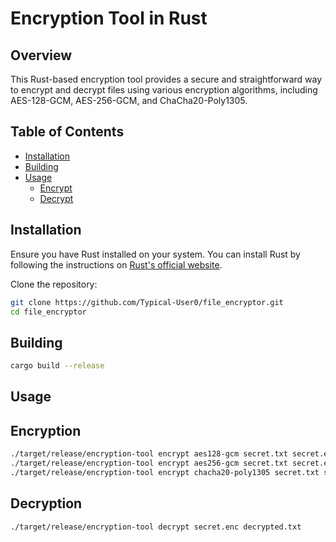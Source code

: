 # Encryption Tool in Rust

## Overview

This Rust-based encryption tool provides a secure and straightforward way to encrypt and decrypt files using various encryption algorithms, including AES-128-GCM, AES-256-GCM, and ChaCha20-Poly1305.

## Table of Contents

- [Installation](#installation)
- [Building](#building)
- [Usage](#usage)
  - [Encrypt](#encrypt)
  - [Decrypt](#decrypt)

## Installation

Ensure you have Rust installed on your system. You can install Rust by following the instructions on [Rust's official website](https://www.rust-lang.org/tools/install).

Clone the repository:

```bash
git clone https://github.com/Typical-User0/file_encryptor.git
cd file_encryptor
```

## Building
```bash
cargo build --release
```

## Usage
## Encryption
```bash
./target/release/encryption-tool encrypt aes128-gcm secret.txt secret.enc
./target/release/encryption-tool encrypt aes256-gcm secret.txt secret.enc
./target/release/encryption-tool encrypt chacha20-poly1305 secret.txt secret.enc
```
## Decryption
```bash
./target/release/encryption-tool decrypt secret.enc decrypted.txt
```
